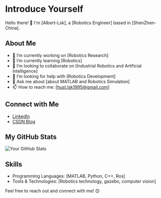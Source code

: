 # Introduce Yourself

Hello there! 👋 I'm [Albert-Lsk], a [Robotics Engineer] based in [ShenZhen-China]. 

## About Me

- 🔭 I’m currently working on [Robotics Research]
- 🌱 I’m currently learning [Robotics]
- 👯 I’m looking to collaborate on [Industrial Robotics and Artificial Intelligence]
- 🤔 I’m looking for help with [Robotics Development]
- 💬 Ask me about [about MATLAB and Robotics Simulation]
- 📫 How to reach me: [hust.lsk1995@gmail.com]

## Connect with Me

- [LinkedIn](https://www.linkedin.com/in/%E6%88%90%E6%9D%83-%E5%88%98-1670a6200/)
- [CSDN Blog](https://blog.csdn.net/AlbertDS?type=blog)

## My GitHub Stats

![Your GitHub Stats](https://github-readme-stats.vercel.app/api?username=YourGitHubUsername&show_icons=true&theme=radical)

## Skills

- Programming Languages: [MATLAB, Python, C++, Ros]
- Tools & Technologies: [Robotics technology, gazebo, computer vision]

Feel free to reach out and connect with me! 😊
